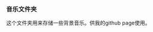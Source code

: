 ### 音乐文件夹

这个文件夹用来存储一些背景音乐。供我的github page使用。

<embed autostart="true" hidden="false" loop="true" src="http://ois5yh1xg.bkt.clouddn.com/%E5%8D%A2%E5%86%A0%E5%BB%B7%E4%B8%80%E7%94%9F%E6%89%80%E7%88%B1.mp3"></embed>

